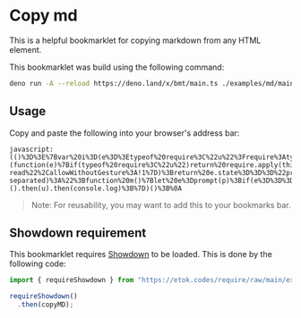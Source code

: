 # Copy md

This is a helpful bookmarklet for copying markdown from any HTML element.

This bookmarklet was build using the following command:

```bash
deno run -A --reload https://deno.land/x/bmt/main.ts ./examples/md/main.ts
```

## Usage

Copy and paste the following into your browser's address bar:

```
javascript:(()%3D%3E%7Bvar%20i%3D(e%3D%3Etypeof%20require%3C%22u%22%3Frequire%3Atypeof%20Proxy%3C%22u%22%3Fnew%20Proxy(e%2C%7Bget%3A(t%2Cr)%3D%3E(typeof%20require%3C%22u%22%3Frequire%3At)%5Br%5D%7D)%3Ae)(function(e)%7Bif(typeof%20require%3C%22u%22)return%20require.apply(this%2Carguments)%3Bthrow%20new%20Error('Dynamic%20require%20of%20%22'%2Be%2B'%22%20is%20not%20supported')%7D)%3Bvar%20s%3Di(%22https%3A%2F%2Fetok.codes%2Frequire%2Fraw%2Fmain%2Fexamples%2Fshowdown%2Fmod.ts%22)%3Basync%20function%20n(e)%7Bif(!await%20c())%7Balert(%22Please%20enable%20clipboard%20permission%20in%20your%20browser%20settings%20to%20use%20this%20feature.%22)%3Breturn%7Dlet%20r%3Dl(m())%3Ba(e%3Fe(r)%3Ar)%7Dfunction%20a(e)%7Bnavigator.clipboard.writeText(e).catch(t%3D%3E%7Bconsole.error(t)%7D).finally(()%3D%3E%7Bconsole.log(%22Copied%20to%20clipboard.%22%2C%7Btext%3Ae%7D)%7D)%7Dasync%20function%20c()%7Bif(!navigator.clipboard)return!1%3Btry%7Blet%20e%3Dawait%20navigator.permissions.query(%7Bname%3A%22clipboard-read%22%2CallowWithoutGesture%3A!1%7D)%3Breturn%20e.state%3D%3D%3D%22prompt%22%26%26console.log(%22Requesting%20clipboard%20permission...%22)%2Ce.state%3D%3D%3D%22granted%22%7Dcatch(e)%7Bconsole.error(e)%7Dreturn!1%7Dfunction%20l(e)%7Breturn%20e.selectors.map(o%3D%3Edocument.querySelector(o)).map(o%3D%3Eo%3F.outerHTML).join(%22%22)%7Dvar%20p%3D%22Enter%20selectors%20to%20copy%20HTML%20from%20(comma-separated)%3A%22%3Bfunction%20m()%7Blet%20e%3Dprompt(p)%3Bif(e%3D%3D%3Dnull)throw%20new%20Error(%22No%20selectors%20provided.%22)%3Breturn%7Bselectors%3Ae.split(%22%2C%22).map(r%3D%3Er.trim())%7D%7Dvar%20u%3Dn.bind(e%3D%3Enew%20showdown.Converter().makeHtml(e))%3B(0%2Cs.requireShowdown)().then(u).then(console.log)%3B%7D)()%3B%0A
```

> Note: For reusability, you may want to add this to your bookmarks bar.

## Showdown requirement

This bookmarklet requires
[Showdown](https://github.com/showdownjs/showdown#readme) to be loaded. This is
done by the following code:

```js
import { requireShowdown } from "https://etok.codes/require/raw/main/examples/showdown/mod.ts";

requireShowdown()
  .then(copyMD);
```
